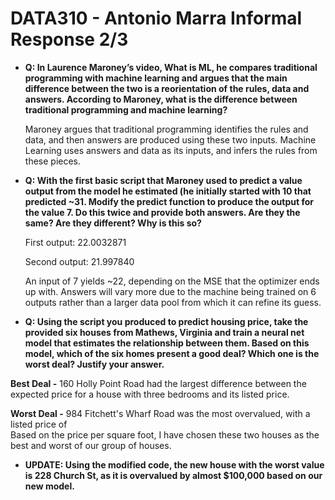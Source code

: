 # DATA310 - Antonio Marra Informal Response 2/3
  
* **Q: In Laurence Maroney’s video, What is ML, he compares traditional programming with
 machine learning and argues that the main difference between the two is a reorientation
 of the rules, data and answers. According to Maroney, what is the difference between 
 traditional programming and machine learning?**
  
  Maroney argues that traditional programming identifies the rules and data,
    and then answers are produced using these two inputs. Machine Learning
    uses answers and data as its inputs, and infers the rules from these
    pieces.
    
 * **Q: With the first basic script that Maroney used to predict a value output from the model 
  he estimated (he initially started with 10 that predicted ~31. Modify the predict function
  to produce the output for the value 7. Do this twice and provide both answers. Are they the 
  same? Are they different? Why is this so?**

   First output: 22.0032871
   
   Second output: 21.997840
   
   An input of 7 yields ~22, depending on the MSE that the optimizer ends
     up with. Answers will vary more due to the machine being trained on 6 
     outputs rather than a larger data pool from which it can refine its guess.
     
    
 * **Q: Using the script you produced to predict housing price, take the provided six houses from 
  Mathews, Virginia and train a neural net model that estimates the relationship between them. 
  Based on this model, which of the six homes present a good deal? Which one is the worst deal? 
  Justify your answer.**
  
  **Best Deal -** 160 Holly Point Road had the largest difference between the expected price for a house with 
  three bedrooms and its listed price.
  
   **Worst Deal -** 984 Fitchett's Wharf Road was the most overvalued, with a listed price of   
    Based on the price per square foot, I have chosen these two houses as the 
     best and worst of our group of houses.
     
     
  * **UPDATE: Using the modified code, the new house with the worst value is 228 Church St,
   as it is overvalued by almost $100,000 based on our new model.**
